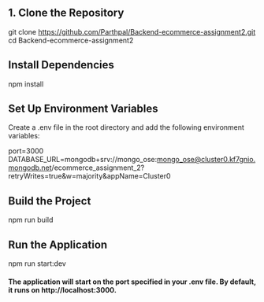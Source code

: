 ## 1. Clone the Repository

git clone https://github.com/Parthpal/Backend-ecommerce-assignment2.git
cd Backend-ecommerce-assignment2

## Install Dependencies

npm install

## Set Up Environment Variables

Create a .env file in the root directory and add the following environment variables:

port=3000
DATABASE_URL=mongodb+srv://mongo_ose:mongo_ose@cluster0.kf7gnio.mongodb.net/ecommerce_assignment_2?retryWrites=true&w=majority&appName=Cluster0

## Build the Project

npm run build

## Run the Application

npm run start:dev

#### The application will start on the port specified in your .env file. By default, it runs on http://localhost:3000.
